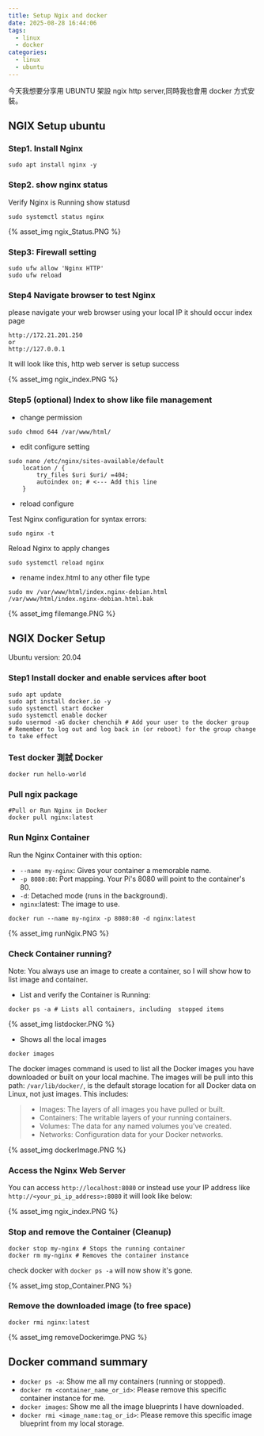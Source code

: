 ```yaml
---
title: Setup Ngix and docker
date: 2025-08-28 16:44:06
tags:
  - linux
  - docker
categories:
  - linux
  - ubuntu
---
```


今天我想要分享用 UBUNTU 架設 ngix http server,同時我也會用 docker 方式安裝。

## NGIX Setup ubuntu

### Step1. Install Nginx

```
sudo apt install nginx -y
```

### Step2. show nginx status

Verify Nginx is Running show statusd

```
sudo systemctl status nginx
```

{% asset_img ngix_Status.PNG %}

### Step3: Firewall setting

```
sudo ufw allow 'Nginx HTTP'
sudo ufw reload
```

### Step4 Navigate browser to test Nginx

please navigate your web browser using your local IP it should occur index page

```
http://172.21.201.250
or
http://127.0.0.1
```

It will look like this, http web server is setup success

{% asset_img ngix_index.PNG %}

### Step5 (optional) Index to show like file management

- change permission

```
sudo chmod 644 /var/www/html/
```

- edit configure setting

```
sudo nano /etc/nginx/sites-available/default
    location / {
        try_files $uri $uri/ =404;
        autoindex on; # <--- Add this line
    }
```

- reload configure

Test Nginx configuration for syntax errors:

```
sudo nginx -t
```

Reload Nginx to apply changes

```
sudo systemctl reload nginx
```

- rename index.html to any other file type

```
sudo mv /var/www/html/index.nginx-debian.html /var/www/html/index.nginx-debian.html.bak
```

{% asset_img filemange.PNG %}

## NGIX Docker Setup

Ubuntu version: 20.04

### Step1 Install docker and enable services after boot

```
sudo apt update
sudo apt install docker.io -y
sudo systemctl start docker
sudo systemctl enable docker
sudo usermod -aG docker chenchih # Add your user to the docker group
# Remember to log out and log back in (or reboot) for the group change to take effect
```

### Test docker 測試 Docker

```
docker run hello-world
```

### Pull ngix package

```
#Pull or Run Nginx in Docker
docker pull nginx:latest
```

### Run Nginx Container

Run the Nginx Container with this option:

- `--name my-nginx`: Gives your container a memorable name.
- `-p 8080:80`: Port mapping. Your Pi's 8080 will point to the container's 80.
- `-d`: Detached mode (runs in the background).
- `nginx`:latest: The image to use.

```
docker run --name my-nginx -p 8080:80 -d nginx:latest
```

{% asset_img runNgix.PNG %}

### Check Container running?

Note: You always use an image to create a container, so I will show how to list image and container.

- List and verify the Container is Running:

```
docker ps -a # Lists all containers, including  stopped items
```

{% asset_img listdocker.PNG %}

- Shows all the local images

```
docker images
```

The docker images command is used to list all the Docker images you have downloaded or built on your local machine. The images will be pull into this path: `/var/lib/docker/`, is the default storage location for all Docker data on Linux, not just images. This includes:

> - Images: The layers of all images you have pulled or built.
> - Containers: The writable layers of your running containers.
> - Volumes: The data for any named volumes you've created.
> - Networks: Configuration data for your Docker networks.

{% asset_img dockerImage.PNG %}

### Access the Nginx Web Server

You can access `http://localhost:8080` or instead use your IP address like `http://<your_pi_ip_address>:8080` it will look like below:

{% asset_img ngix_index.PNG %}

### Stop and remove the Container (Cleanup)

```
docker stop my-nginx # Stops the running container
docker rm my-nginx # Removes the container instance
```

check docker with `docker ps -a` will now show it's gone.

{% asset_img stop_Container.PNG %}

### Remove the downloaded image (to free space)

```
docker rmi nginx:latest
```

{% asset_img removeDockerimge.PNG %}

## Docker command summary

- `docker ps -a`: Show me all my containers (running or stopped).
- `docker rm <container_name_or_id>`: Please remove this specific container instance for me.
- `docker images`: Show me all the image blueprints I have downloaded.
- `docker rmi <image_name:tag_or_id>`: Please remove this specific image blueprint from my local storage.
